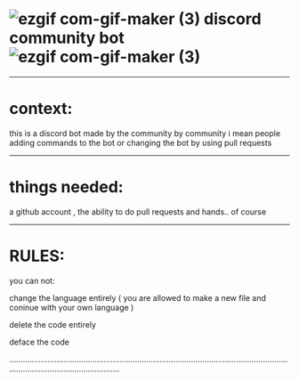 # ![ezgif com-gif-maker (3)](https://user-images.githubusercontent.com/90879002/143209127-8473102b-8c34-46d6-a8b6-b8195492efe7.gif) discord community bot ![ezgif com-gif-maker (3)](https://user-images.githubusercontent.com/90879002/143209139-1c1ab263-989d-4da3-8bc6-2a14b48df6e6.gif)


-----------------------------------


# context:

this is a discord bot made by the community by community i mean people adding commands to the bot or changing the bot by using pull requests

_____________________

# things needed:

a github account , the ability to do pull requests and hands.. of course

_________________________

# RULES: 

you can not:

change the language entirely ( you are allowed to make a new file and coninue with your own language ) 

delete the code entirely 

deface the code 


.............................................................................................................................................................................












